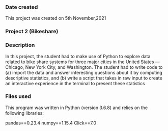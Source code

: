 
### Date created
This project was created on 5th November,2021

### Project 2 (Bikeshare)


### Description
In this project, the student had to make use of Python to explore data related to bike share systems for three major cities in the United States — Chicago, New York City, and Washington. The student had to write code to (a) import the data and answer interesting questions about it by computing descriptive statistics, and (b) write a script that takes in raw input to create an interactive experience in the terminal to present these statistics

### Files used
This program was written in Python (version 3.6.8) and relies on the following libraries:

pandas==0.23.4 numpy==1.15.4 Click==7.0
